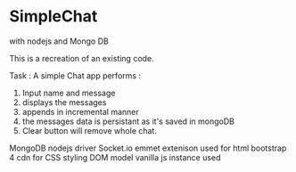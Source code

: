 # SimpleChat
with nodejs and Mongo DB

This is a recreation of an existing code.


Task : A simple Chat app 
performs : 
 1) Input name and message
 2) displays the messages
 3) appends in incremental manner
 4) the messages data is persistant as it's saved in mongoDB
 5) Clear button will remove whole chat.
 
 MongoDB nodejs driver
 Socket.io
 emmet extenison used for html
 bootstrap 4 cdn for CSS styling
 DOM model
 vanilla js instance used
